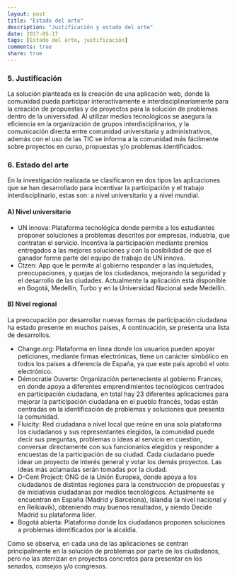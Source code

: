 ```yaml
---
layout: post
title: "Estado del arte"
description: "Justificación y estado del arte"
date: 2017-05-17
tags: [Estado del arte, justificación]
comments: true
share: true
---
```


### 5.	Justificación
La solución planteada es la creación de una aplicación web, donde la comunidad pueda participar interactivamente e interdisciplinariamente para la creación de propuestas y de proyectos para la solución de problemas dentro de la universidad. Al utilizar medios tecnológicos se asegura la eficiencia en la organización de grupos interdisciplinarios, y la comunicación directa entre comunidad universitaria y administrativos, además con el uso de las TIC se informa a la comunidad más fácilmente sobre proyectos en curso, propuestas y/o problemas identificados.
### 6.	Estado del arte
En la investigación realizada se clasificaron en dos tipos las aplicaciones que se han desarrollado para incentivar la participación y el trabajo interdisciplinario, estas son: a nivel universitario y a nivel mundial.

#### A) Nivel universitario
* UN innova: Plataforma tecnológica donde permite a los estudiantes proponer soluciones a problemas descritos por empresas, industria, que contratan el servicio. Incentiva la participación mediante premios entregados a las mejores soluciones y con la posibilidad de que el ganador forme parte del equipo de trabajo de UN innova.
* Ctzen: App que le permite al gobierno responder a las inquietudes, preocupaciones, y quejas de los ciudadanos, mejorando la seguridad y el desarrollo de las ciudades. Actualmente la aplicación está disponible en Bogotá, Medellín, Turbo y en la Universidad Nacional sede Medellín.


#### B) Nivel regional
La preocupación por desarrollar nuevas formas de participación ciudadana ha estado presente en muchos países, A continuación, se presenta una lista de desarrollos.
* Change.org: Plataforma en línea donde los usuarios pueden apoyar peticiones, mediante firmas electrónicas, tiene un carácter simbólico en todos los países a diferencia de España, ya que este país aprobó el voto electrónico.
* Démocratie Ouverte:  Organización perteneciente al gobierno Frances, en donde apoya a diferentes emprendimientos tecnológicos centrados en participación ciudadana, en total hay 23 diferentes aplicaciones para mejorar la participación ciudadana en el pueblo francés, todas están centradas en la identificación de problemas y soluciones que presenta la comunidad.
* Fluicity: Red ciudadana a nivel local que reúne en una sola plataforma los ciudadanos y sus representantes elegidos, la comunidad puede decir sus preguntas, problemas o ideas al servicio en cuestión, conversar directamente con sus funcionarios elegidos y responder a encuestas de la participación de su ciudad. Cada ciudadano puede idear un proyecto de interés general y votar los demás proyectos. Las ideas más aclamadas serán tomadas por la ciudad.
* D-Cent Project: ONG de la Unión Europea, donde apoya a los ciudadanos de distintas regiones para la construcción de propuestas y de iniciativas ciudadanas por medios tecnológicos. Actualmente se encuentran en España (Madrid y Barcelona), Islandia (a nivel nacional y en Reikiavik), obteniendo muy buenos resultados, y siendo Decide Madrid su plataforma líder.
* Bogotá abierta: Plataforma donde los ciudadanos proponen soluciones a problemas identificados por la alcaldía.

Como se observa, en cada una de las aplicaciones se centran principalmente en la solución de problemas por parte de los ciudadanos, pero no las aterrizan en proyectos concretos para presentar en los senados, consejos y/o congresos.

